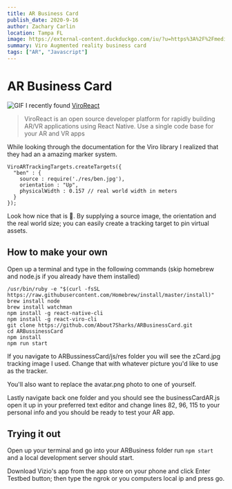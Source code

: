 ```yaml
---
title: AR Business Card
publish_date: 2020-9-16
author: Zachary Carlin
location: Tampa FL
image: https://external-content.duckduckgo.com/iu/?u=https%3A%2F%2Fmedia1.s-nbcnews.com%2Fj%2Fnewscms%2F2017_37%2F2152646%2F170912-augmented-reality-mn-1555_ef744fbb489d79f4a3668d5b7560dd5b.fit-760w.jpg&f=1&nofb=1
summary: Viro Augmented reality business card
tags: ["AR", "Javascript"]
---
```


# AR Business Card

![GIF](https://imgur.com/jujybPg.gif)
I recently found [ViroReact](https://viromedia.com/viroreact/)

> ViroReact is an open source developer platform for rapidly building AR/VR applications using React Native. Use a single code base for your AR and VR apps

While looking through the documentation for the Viro library I realized that they had an a amazing marker system.

```
ViroARTrackingTargets.createTargets({
  "ben" : {
    source : require('./res/ben.jpg'),
    orientation : "Up",
    physicalWidth : 0.157 // real world width in meters
  }
});
```

Look how nice that is 🤯. By supplying a source image, the orientation and the real world size; you can easily create a tracking target to pin virtual assets.

## How to make your own

Open up a terminal and type in the following commands (skip homebrew and node.js if you already have them installed)

```
/usr/bin/ruby -e "$(curl -fsSL https://raw.githubusercontent.com/Homebrew/install/master/install)"
brew install node
brew install watchman
npm install -g react-native-cli
npm install -g react-viro-cli
git clone https://github.com/About7Sharks/ARBusinessCard.git
cd ARBussinessCard
npm install
npm run start
```

If you navigate to ARBussinessCard/js/res folder you will see the zCard.jpg tracking image I used. Change that with whatever picture you'd like to use as the tracker.

You'll also want to replace the avatar.png photo to one of yourself.

Lastly navigate back one folder and you should see the businessCardAR.js open it up in your preferred text editor and change lines 82, 96, 115 to your personal info and you should be ready to test your AR app.

## Trying it out

Open up your terminal and go into your ARBusiness folder run `npm start` and a local development server should start.

Download Vizio's app from the app store on your phone and click Enter Testbed button; then type the ngrok or you computers local ip and press go.
